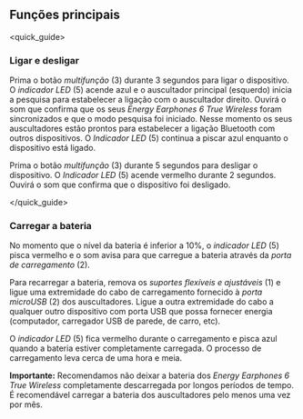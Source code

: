 ## Funções principais
<quick_guide>
### Ligar e desligar

Prima o botão *multifunção* (3) durante 3 segundos para ligar o dispositivo. O *indicador LED* (5) acende azul e o auscultador principal (esquerdo) inicia a pesquisa para estabelecer a ligação com o auscultador direito. Ouvirá o som que confirma que os seus *Energy Earphones 6 True Wireless* foram sincronizados e que o modo pesquisa foi iniciado. Nesse momento os seus auscultadores estão prontos para estabelecer a ligação Bluetooth com outros dispositivos.
O *Indicador LED* (5) continua a piscar azul enquanto o dispositivo está ligado. 

Prima o botão *multifunção* (3) durante 5 segundos para desligar o dispositivo. O *Indicador LED* (5) acende vermelho durante 2 segundos. Ouvirá o som que confirma que o dispositivo foi desligado.

</quick_guide>

### Carregar a bateria

No momento que o nível da bateria é inferior a 10%, o *indicador LED* (5) pisca vermelho e o som avisa para que carregue a bateria através da *porta de carregamento* (2). 

Para recarregar a bateria, remova os *suportes flexíveis e ajustáveis* (1) e ligue uma extremidade do cabo de carregamento fornecido à *porta microUSB* (2) dos auscultadores. Ligue a outra extremidade do cabo a qualquer outro dispositivo com porta USB que possa fornecer energia (computador, carregador USB de parede, de carro, etc).

O *indicador LED* (5) fica vermelho durante o carregamento e pisca azul quando a bateria estiver completamente carregada. O processo de carregamento leva cerca de uma hora e meia.


**Importante:** Recomendamos não deixar a bateria dos *Energy Earphones 6 True Wireless* completamente descarregada por longos períodos de tempo. É recomendável carregar a bateria dos auscultadores pelo menos uma vez por mês.

